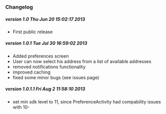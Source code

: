 ### Changelog
##### version 1.0 Thu Jun 20 15:02:17 2013
- First public release

##### version 1.0.1 Tue Jul 30 16:59:02 2013
- Added preferences screen
- User can now select his address from a list of available addresses
- removed notifications functionality
- improved caching
- fixed some minor bugs (see issues page)

##### version 1.0.1.1 Fri Aug 2 11:58:10 2013
- set min sdk level to 11, since PreferenceActivity had compability issues with 10-